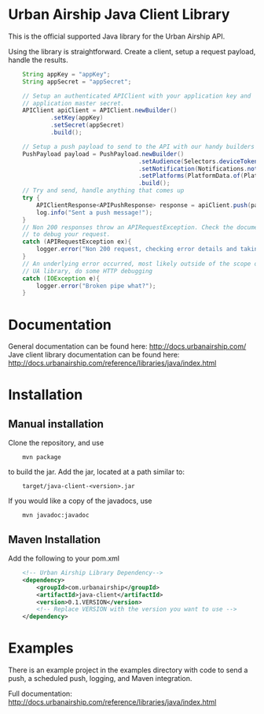 
Urban Airship Java Client Library
=================================

This is the official supported Java library for the Urban Airship API.

Using the library is straightforward. Create a client, setup a request payload,
handle the results.

```java
    String appKey = "appKey";
    String appSecret = "appSecret";

    // Setup an authenticated APIClient with your application key and
    // application master secret.
    APIClient apiClient = APIClient.newBuilder()
            .setKey(appKey)
            .setSecret(appSecret)
            .build();

    // Setup a push payload to send to the API with our handy builders
    PushPayload payload = PushPayload.newBuilder()
                                     .setAudience(Selectors.deviceToken(deviceToken))
                                     .setNotification(Notifications.notification("UA Push"))
                                     .setPlatforms(PlatformData.of(Platform.IOS))
                                     .build();
    // Try and send, handle anything that comes up
    try {
        APIClientResponse<APIPushResponse> response = apiClient.push(payload);
        log.info("Sent a push message!");
    }
    // Non 200 responses throw an APIRequestException. Check the documentation
    // to debug your request.
    catch (APIRequestException ex){
        logger.error("Non 200 request, checking error details and taking action");
    }
    // An underlying error occurred, most likely outside of the scope of the
    // UA library, do some HTTP debugging
    catch (IOException e){
        logger.error("Broken pipe what?");
    }
```

Documentation
=============

General documentation can be found here: http://docs.urbanairship.com/
Jave client library documentation can be found here:
  http://docs.urbanairship.com/reference/libraries/java/index.html

Installation
====================

Manual installation
-------------------

Clone the repository, and use
```
    mvn package
```

to build the jar. Add the jar, located at a path similar to:
```
    target/java-client-<version>.jar
```
If you would like a copy of the javadocs, use
```
    mvn javadoc:javadoc
```

Maven Installation
------------------

Add the following to your pom.xml
```xml
    <!-- Urban Airship Library Dependency-->
    <dependency>
        <groupId>com.urbanairship</groupId>
        <artifactId>java-client</artifactId>
        <version>0.1.VERSION</version> 
        <!-- Replace VERSION with the version you want to use -->
    </dependency>
```

Examples
========

There is an example project in the examples directory with code
to send a push, a scheduled push, logging, and Maven integration.

Full documentation:
http://docs.urbanairship.com/reference/libraries/java/index.html
